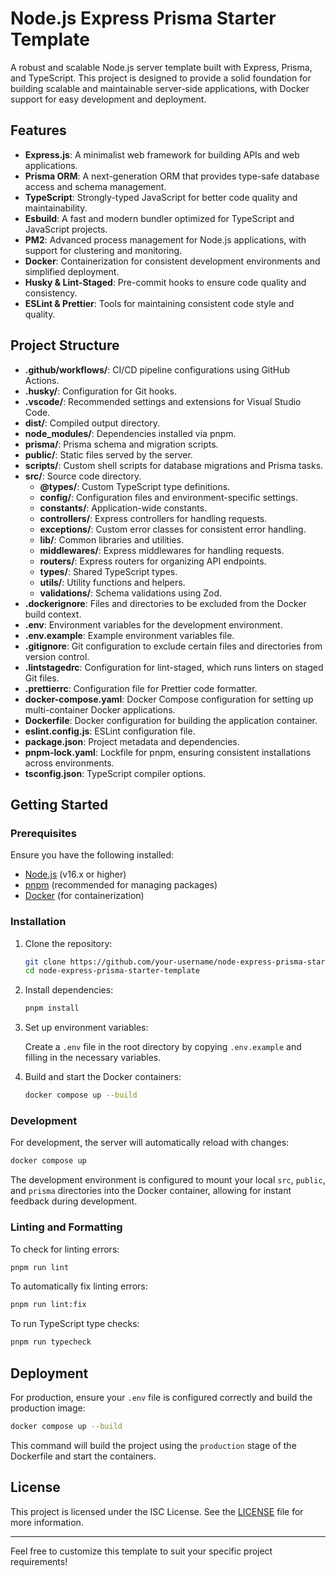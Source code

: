 # Node.js Express Prisma Starter Template

A robust and scalable Node.js server template built with Express, Prisma, and TypeScript. This project is designed to provide a solid foundation for building scalable and maintainable server-side applications, with Docker support for easy development and deployment.

## Features

- **Express.js**: A minimalist web framework for building APIs and web applications.
- **Prisma ORM**: A next-generation ORM that provides type-safe database access and schema management.
- **TypeScript**: Strongly-typed JavaScript for better code quality and maintainability.
- **Esbuild**: A fast and modern bundler optimized for TypeScript and JavaScript projects.
- **PM2**: Advanced process management for Node.js applications, with support for clustering and monitoring.
- **Docker**: Containerization for consistent development environments and simplified deployment.
- **Husky & Lint-Staged**: Pre-commit hooks to ensure code quality and consistency.
- **ESLint & Prettier**: Tools for maintaining consistent code style and quality.

## Project Structure

- **.github/workflows/**: CI/CD pipeline configurations using GitHub Actions.
- **.husky/**: Configuration for Git hooks.
- **.vscode/**: Recommended settings and extensions for Visual Studio Code.
- **dist/**: Compiled output directory.
- **node_modules/**: Dependencies installed via pnpm.
- **prisma/**: Prisma schema and migration scripts.
- **public/**: Static files served by the server.
- **scripts/**: Custom shell scripts for database migrations and Prisma tasks.
- **src/**: Source code directory.
  - **@types/**: Custom TypeScript type definitions.
  - **config/**: Configuration files and environment-specific settings.
  - **constants/**: Application-wide constants.
  - **controllers/**: Express controllers for handling requests.
  - **exceptions/**: Custom error classes for consistent error handling.
  - **lib/**: Common libraries and utilities.
  - **middlewares/**: Express middlewares for handling requests.
  - **routers/**: Express routers for organizing API endpoints.
  - **types/**: Shared TypeScript types.
  - **utils/**: Utility functions and helpers.
  - **validations/**: Schema validations using Zod.
- **.dockerignore**: Files and directories to be excluded from the Docker build context.
- **.env**: Environment variables for the development environment.
- **.env.example**: Example environment variables file.
- **.gitignore**: Git configuration to exclude certain files and directories from version control.
- **.lintstagedrc**: Configuration for lint-staged, which runs linters on staged Git files.
- **.prettierrc**: Configuration file for Prettier code formatter.
- **docker-compose.yaml**: Docker Compose configuration for setting up multi-container Docker applications.
- **Dockerfile**: Docker configuration for building the application container.
- **eslint.config.js**: ESLint configuration file.
- **package.json**: Project metadata and dependencies.
- **pnpm-lock.yaml**: Lockfile for pnpm, ensuring consistent installations across environments.
- **tsconfig.json**: TypeScript compiler options.

## Getting Started

### Prerequisites

Ensure you have the following installed:

- [Node.js](https://nodejs.org/) (v16.x or higher)
- [pnpm](https://pnpm.io/) (recommended for managing packages)
- [Docker](https://www.docker.com/) (for containerization)

### Installation

1. Clone the repository:

   ```bash
   git clone https://github.com/your-username/node-express-prisma-starter-template.git
   cd node-express-prisma-starter-template
   ```

2. Install dependencies:

   ```bash
   pnpm install
   ```

3. Set up environment variables:

   Create a `.env` file in the root directory by copying `.env.example` and filling in the necessary variables.

4. Build and start the Docker containers:

   ```bash
   docker compose up --build
   ```

### Development

For development, the server will automatically reload with changes:

```bash
docker compose up
```

The development environment is configured to mount your local `src`, `public`, and `prisma` directories into the Docker container, allowing for instant feedback during development.

### Linting and Formatting

To check for linting errors:

```bash
pnpm run lint
```

To automatically fix linting errors:

```bash
pnpm run lint:fix
```

To run TypeScript type checks:

```bash
pnpm run typecheck
```

## Deployment

For production, ensure your `.env` file is configured correctly and build the production image:

```bash
docker compose up --build
```

This command will build the project using the `production` stage of the Dockerfile and start the containers.

## License

This project is licensed under the ISC License. See the [LICENSE](./LICENSE) file for more information.

---

Feel free to customize this template to suit your specific project requirements!

